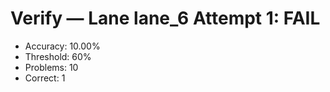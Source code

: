 # Verify — Lane lane_6 Attempt 1: FAIL

- Accuracy: 10.00%
- Threshold: 60%
- Problems: 10
- Correct: 1